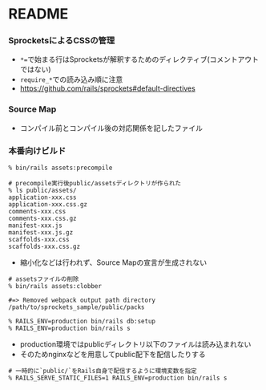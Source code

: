 # README

### SprocketsによるCSSの管理
- `*=`で始まる行はSprocketsが解釈するためのディレクティブ(コメントアウトではない)
- `require_*`での読み込み順に注意
- https://github.com/rails/sprockets#default-directives

### Source Map
- コンパイル前とコンパイル後の対応関係を記したファイル

### 本番向けビルド
```
% bin/rails assets:precompile

# precompile実行後public/assetsディレクトリが作られた
% ls public/assets/
application-xxx.css
application-xxx.css.gz
comments-xxx.css
comments-xxx.css.gz
manifest-xxx.js
manifest-xxx.js.gz
scaffolds-xxx.css
scaffolds-xxx.css.gz
```
- 縮小化などは行われず、Source Mapの宣言が生成されない

```
# assetsファイルの削除
% bin/rails assets:clobber

#=> Removed webpack output path directory /path/to/sprockets_sample/public/packs
```

```
% RAILS_ENV=production bin/rails db:setup
% RAILS_ENV=production bin/rails s
```
- production環境ではpublicディレクトリ以下のファイルは読み込まれない
- そのためnginxなどを用意してpublic配下を配信したりする

```
# 一時的に`public/`をRails自身で配信するように環境変数を指定
% RAILS_SERVE_STATIC_FILES=1 RAILS_ENV=production bin/rails s
```
